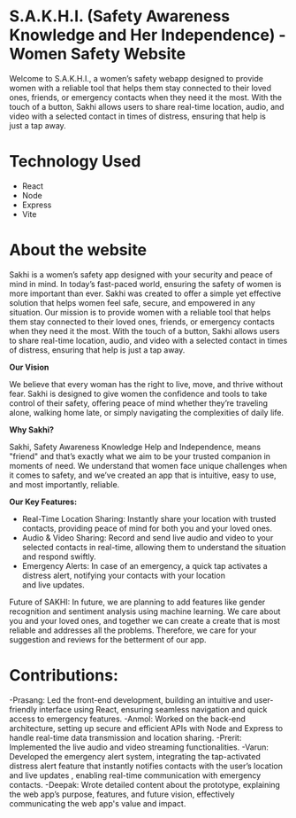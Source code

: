 ﻿# S.A.K.H.I. (Safety Awareness Knowledge and Her Independence) - Women Safety Website
Welcome to S.A.K.H.I., a women’s safety webapp designed to provide women with a reliable tool that helps them stay connected to their loved ones, friends, or emergency contacts when they need it the most. With the touch of a button, Sakhi allows users to share real-time location, audio, and video with a selected contact in times of distress, ensuring that help is just a tap away.

# Technology Used
- React
- Node
- Express
- Vite


# About the website

Sakhi is a women’s safety app designed with your security and peace of mind in mind. In today’s fast-paced world, ensuring the safety of women is more important than ever. Sakhi was created to offer a simple yet effective solution that helps women feel safe, secure, and empowered in any situation.
Our mission is to provide women with a reliable tool that helps them stay connected to their loved ones, friends, or emergency contacts when they need it the most. With the touch of a button, Sakhi allows users to share real-time location, audio, and video with a selected contact in times of distress, ensuring that help is just a tap away.

**Our Vision**

We believe that every woman has the right to live, move, and thrive without fear. Sakhi is designed to give women the confidence and tools to take control of their safety, offering peace of mind whether they’re traveling alone, walking home late, or simply navigating the complexities of daily life.

**Why Sakhi?**

Sakhi, Safety Awareness Knowledge Help and Independence, means "friend" and that’s exactly what we aim to be  your trusted companion in moments of need. We understand that women face unique challenges when it comes to safety, and we’ve created an app that is intuitive, easy to use, and most importantly, reliable.

**Our Key Features:**

- Real-Time Location Sharing: Instantly share your location with trusted contacts, providing peace of mind for both you and your loved ones.
- Audio & Video Sharing: Record and send live audio and video to your selected contacts in real-time, allowing them to understand the situation and respond swiftly.
- Emergency Alerts: In case of an emergency, a quick tap activates a distress alert, notifying your contacts with your location and live updates.

Future of SAKHI:
In future, we are planning to  add features like gender recognition and sentiment analysis using machine learning. We care about you and your loved ones, and together we can create a create that is most reliable and addresses all the problems. Therefore, we care for your suggestion and reviews for the betterment of our app.

# Contributions:

-Prasang: Led the front-end development, building an intuitive and user-friendly interface using React, ensuring seamless navigation and quick access to emergency features.
-Anmol: Worked on the back-end architecture, setting up secure and efficient APIs with Node and Express to handle real-time data transmission and location sharing.
-Prerit: Implemented the live audio and video streaming functionalities.
-Varun: Developed the emergency alert system, integrating the tap-activated distress alert feature that instantly notifies contacts with the user’s location and live updates , enabling real-time communication with emergency contacts.
-Deepak: Wrote detailed content about the prototype, explaining the web app’s purpose, features, and future vision, effectively communicating the web app's value and impact.



